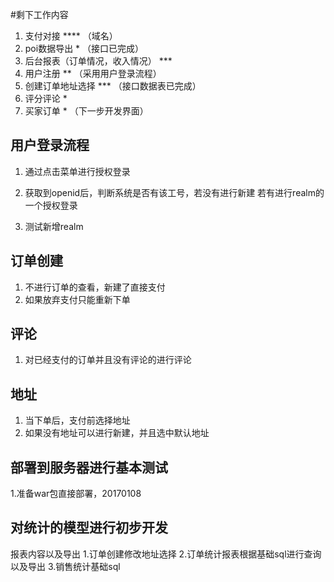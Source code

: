 #剩下工作内容

1. 支付对接 **** （域名）
2. poi数据导出 * （接口已完成）
3. 后台报表（订单情况，收入情况） ***
4. 用户注册 ** （采用用户登录流程）
5. 创建订单地址选择 *** （接口数据表已完成）
6. 评分评论 *
7. 买家订单 * （下一步开发界面）

## 用户登录流程

1. 通过点击菜单进行授权登录
2. 获取到openid后，判断系统是否有该工号，若没有进行新建
     若有进行realm的一个授权登录
     
3. 测试新增realm  


## 订单创建
1. 不进行订单的查看，新建了直接支付
2. 如果放弃支付只能重新下单

## 评论
1. 对已经支付的订单并且没有评论的进行评论

## 地址
1. 当下单后，支付前选择地址
2. 如果没有地址可以进行新建，并且选中默认地址

## 部署到服务器进行基本测试
1.准备war包直接部署，20170108

## 对统计的模型进行初步开发
报表内容以及导出
1.订单创建修改地址选择
2.订单统计报表根据基础sql进行查询以及导出
3.销售统计基础sql